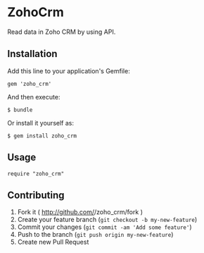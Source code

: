 # ZohoCrm

Read data in Zoho CRM by using API.

## Installation

Add this line to your application's Gemfile:

    gem 'zoho_crm'

And then execute:

    $ bundle

Or install it yourself as:

    $ gem install zoho_crm

## Usage

    require "zoho_crm"

## Contributing

1. Fork it ( http://github.com/<my-github-username>/zoho_crm/fork )
2. Create your feature branch (`git checkout -b my-new-feature`)
3. Commit your changes (`git commit -am 'Add some feature'`)
4. Push to the branch (`git push origin my-new-feature`)
5. Create new Pull Request
